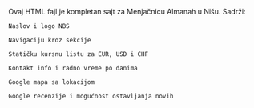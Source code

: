Ovaj HTML fajl je kompletan sajt za Menjačnicu Almanah u Nišu. Sadrži:

    Naslov i logo NBS

    Navigaciju kroz sekcije

    Statičku kursnu listu za EUR, USD i CHF

    Kontakt info i radno vreme po danima

    Google mapa sa lokacijom

    Google recenzije i mogućnost ostavljanja novih
